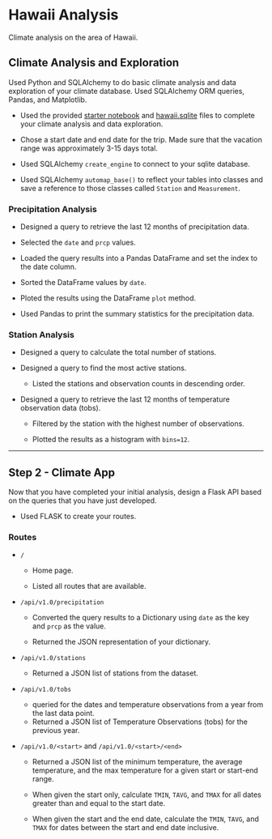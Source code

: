 # Hawaii Analysis

Climate analysis on the area of Hawaii. 

## Climate Analysis and Exploration

Used Python and SQLAlchemy to do basic climate analysis and data exploration of your climate database. Used SQLAlchemy ORM queries, Pandas, and Matplotlib.

* Used the provided [starter notebook](climate_starter.ipynb) and [hawaii.sqlite](Resources/hawaii.sqlite) files to complete your climate analysis and data exploration.

* Chose a start date and end date for the trip. Made sure that the vacation range was approximately 3-15 days total.

* Used SQLAlchemy `create_engine` to connect to your sqlite database.

* Used SQLAlchemy `automap_base()` to reflect your tables into classes and save a reference to those classes called `Station` and `Measurement`.

### Precipitation Analysis

* Designed a query to retrieve the last 12 months of precipitation data.

* Selected the `date` and `prcp` values.

* Loaded the query results into a Pandas DataFrame and set the index to the date column.

* Sorted the DataFrame values by `date`.

* Ploted the results using the DataFrame `plot` method.

* Used Pandas to print the summary statistics for the precipitation data.

### Station Analysis

* Designed a query to calculate the total number of stations.

* Designed a query to find the most active stations.

  * Listed the stations and observation counts in descending order.


* Designed a query to retrieve the last 12 months of temperature observation data (tobs).

  * Filtered by the station with the highest number of observations.

  * Plotted the results as a histogram with `bins=12`.
- - -

## Step 2 - Climate App

Now that you have completed your initial analysis, design a Flask API based on the queries that you have just developed.

* Used FLASK to create your routes.

### Routes

* `/`

  * Home page.

  * Listed all routes that are available.

* `/api/v1.0/precipitation`

  * Converted the query results to a Dictionary using `date` as the key and `prcp` as the value.

  * Returned the JSON representation of your dictionary.

* `/api/v1.0/stations`

  * Returned a JSON list of stations from the dataset.

* `/api/v1.0/tobs`
  * queried for the dates and temperature observations from a year from the last data point.
  * Returned a JSON list of Temperature Observations (tobs) for the previous year.

* `/api/v1.0/<start>` and `/api/v1.0/<start>/<end>`

  * Returned a JSON list of the minimum temperature, the average temperature, and the max temperature for a given start or start-end range.

  * When given the start only, calculate `TMIN`, `TAVG`, and `TMAX` for all dates greater than and equal to the start date.

  * When given the start and the end date, calculate the `TMIN`, `TAVG`, and `TMAX` for dates between the start and end date inclusive.